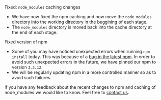 Fixed: `node_modules` caching changes

* We have now fixed the npm caching and now move the `node_modules` directory into the working directory in the beggining of each stage.
* The `node_modules` directory is moved back into the cache directory at the end of each stage.

Fixed version of npm

* Some of you may have noticed unexpected errors when running `npm install` today. This was because of a [bug in the latest npm](https://github.com/npm/npm/issues/10492). In order to avoid such unexpected errors in the future, we have pinned our npm to version `3.3.12`.
* We will be regularly updating npm in a more controlled manner so as to avoid such failures.

If you have any feedback about the recent changes to npm and caching of node_modules we would like to know. Feel free to [contact us](https://snap-ci.com/contact-us).

